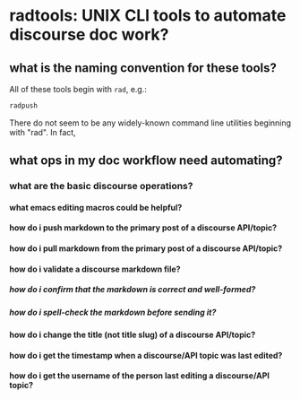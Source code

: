 # radtools: UNIX CLI tools to automate discourse doc work?

## what is the naming convention for these tools?

All of these tools begin with `rad`, e.g.:

``` bash
radpush
```

There do not seem to be any widely-known command line utilities beginning with "rad".  In fact,  
## what ops in my doc workflow need automating?

### what are the basic discourse operations?

#### what emacs editing macros could be helpful?

#### how do i push markdown to the primary post of a discourse API/topic?

#### how do i pull markdown from the primary post of a discourse API/topic?

#### how do i validate a discourse markdown file?

##### how do i confirm that the markdown is correct and well-formed?

##### how do i spell-check the markdown before sending it?

#### how do i change the title (not title slug) of a discourse API/topic?

#### how do i get the timestamp when a discourse/API topic was last edited?

#### how do i get the username of the person last editing a discourse/API topic?

